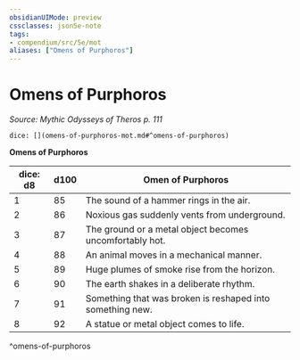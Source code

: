 ```yaml
---
obsidianUIMode: preview
cssclasses: json5e-note
tags:
- compendium/src/5e/mot
aliases: ["Omens of Purphoros"]
---
```

# Omens of Purphoros
*Source: Mythic Odysseys of Theros p. 111* 

`dice: [](omens-of-purphoros-mot.md#^omens-of-purphoros)`

**Omens of Purphoros**

| dice: d8 | d100 | Omen of Purphoros |
|----------|------|-------------------|
| 1 | 85 | The sound of a hammer rings in the air. |
| 2 | 86 | Noxious gas suddenly vents from underground. |
| 3 | 87 | The ground or a metal object becomes uncomfortably hot. |
| 4 | 88 | An animal moves in a mechanical manner. |
| 5 | 89 | Huge plumes of smoke rise from the horizon. |
| 6 | 90 | The earth shakes in a deliberate rhythm. |
| 7 | 91 | Something that was broken is reshaped into something new. |
| 8 | 92 | A statue or metal object comes to life. |
^omens-of-purphoros